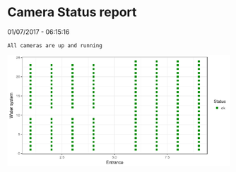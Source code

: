 Camera Status report
================
01/07/2017 - 06:15:16

    All cameras are up and running

![](camreport_files/figure-markdown_github/unnamed-chunk-2-1.png)
